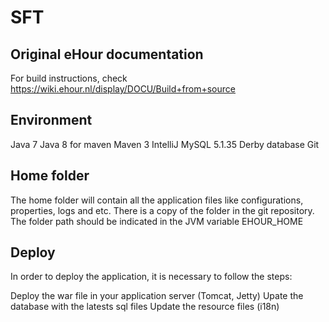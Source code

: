 SFT
=====

Original eHour documentation
---------------------------------------

For build instructions, check https://wiki.ehour.nl/display/DOCU/Build+from+source

Environment
---------------------------------------

Java 7
Java 8 for maven
Maven 3
IntelliJ
MySQL 5.1.35
Derby database
Git

Home folder
---------------------------------------

The home folder will contain all the application files like configurations, properties, logs and etc.
There is a copy of the folder in the git repository.
The folder path should be indicated in the JVM variable EHOUR_HOME

Deploy
---------------------------------------

In order to deploy the application, it is necessary to follow the steps:

Deploy the war file in your application server (Tomcat, Jetty)
Upate the database with the latests sql files
Update the resource files (i18n)

